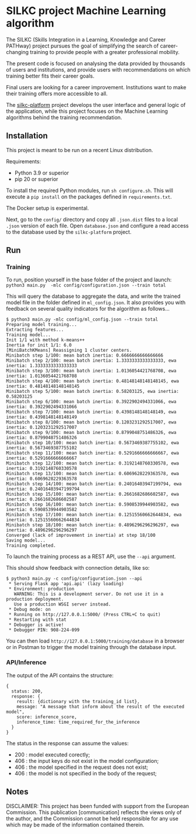 # SILKC project Machine Learning algorithm

The SILKC (Skills Integration in a Learning, Knowledge and Career PATHway) project
pursues the goal of simplifying the search of career-changing training to provide
people with a greater professional mobility.

The present code is focused on analysing the data provided by thousands of users 
and institutions, and provide users with recommendations on which training better
fits their career goals.

Final users are looking for a career improvement.
Institutions want to make their training offers more accessible to all.

The [silkc-platform](https://github.com/silkc/silkc-platform) project develops the
user interface and general logic of the application, while this project focuses
on the Machine Learning algorithms behind the training recommendation.

## Installation

This project is meant to be run on a recent Linux distribution.

Requirements:
* Python 3.9 or superior
* pip 20 or superior

To install the required Python modules, run `sh configure.sh`. 
This will execute a `pip install` on the packages defined in `requirements.txt`.

The Docker setup is experimental.

Next, go to the `config/` directory and copy all `.json.dist` files to a local `.json` version of each file.
Open `database.json` and configure a read access to the database used by the `silkc-platform` project.

## Run

### Training

To run, position yourself in the base folder of the project and launch:
`python3 main.py  -mlc config/configuration.json --train total`

This will query the database to aggregate the data, and write the trained model file in the folder defined in `ml_config.json`.
It also provides you with feedback on several quality indicators for the algorithm as follows...
```
$ python3 main.py -mlc config/ml_config.json --train total
Preparing model training...
Extracting features...
Training model...
Init 1/1 with method k-means++
Inertia for init 1/1: 6.0
[MiniBatchKMeans] Reassigning 1 cluster centers.
Minibatch step 1/100: mean batch inertia: 0.6666666666666666
Minibatch step 2/100: mean batch inertia: 1.3333333333333333, ewa inertia: 1.3333333333333333
Minibatch step 3/100: mean batch inertia: 1.0136054421768708, ewa inertia: 1.0136054421768708
Minibatch step 4/100: mean batch inertia: 0.48148148148148145, ewa inertia: 0.48148148148148145
Minibatch step 5/100: mean batch inertia: 0.58203125, ewa inertia: 0.58203125
Minibatch step 6/100: mean batch inertia: 0.3922902494331066, ewa inertia: 0.3922902494331066
Minibatch step 7/100: mean batch inertia: 0.4398148148148149, ewa inertia: 0.4398148148148149
Minibatch step 8/100: mean batch inertia: 0.1203231292517007, ewa inertia: 0.1203231292517007
Minibatch step 9/100: mean batch inertia: 0.8799048751486326, ewa inertia: 0.8799048751486326
Minibatch step 10/100: mean batch inertia: 0.5673469387755102, ewa inertia: 0.5673469387755102
Minibatch step 11/100: mean batch inertia: 0.5291666666666667, ewa inertia: 0.5291666666666667
Minibatch step 12/100: mean batch inertia: 0.3192148760330578, ewa inertia: 0.3192148760330578
Minibatch step 13/100: mean batch inertia: 0.6069628229363578, ewa inertia: 0.6069628229363578
Minibatch step 14/100: mean batch inertia: 0.24016403947199794, ewa inertia: 0.24016403947199794
Minibatch step 15/100: mean batch inertia: 0.2661682686602587, ewa inertia: 0.2661682686602587
Minibatch step 16/100: mean batch inertia: 0.5908539944903582, ewa inertia: 0.5908539944903582
Minibatch step 17/100: mean batch inertia: 0.12515560662644834, ewa inertia: 0.12515560662644834
Minibatch step 18/100: mean batch inertia: 0.4896296296296297, ewa inertia: 0.4896296296296297
Converged (lack of improvement in inertia) at step 18/100
Saving model...
Training completed.
```

To launch the training process as a REST API, use the `--api` argument.

This should show feedback with connection details, like so:
```
$ python3 main.py -c config/configuration.json --api
 * Serving Flask app 'api.api' (lazy loading)
 * Environment: production
   WARNING: This is a development server. Do not use it in a production deployment.
   Use a production WSGI server instead.
 * Debug mode: on
 * Running on http://127.0.0.1:5000/ (Press CTRL+C to quit)
 * Restarting with stat
 * Debugger is active!
 * Debugger PIN: 908-224-099
```
You can then load `http://127.0.0.1:5000/training/database` in a browser or in 
Postman to trigger the model training through the database input. 

### API/Inference

The output of the API contains the structure:

```
{
  status: 200,
  response: {
    result: {dictionary with the training_id list},
    message: "A message that inform about the result of the executed model",
    score: inference_score,
    inference_time: time_required_for_the_inference
  }
}
```

The status in the response can assume the values:
* 200 : model executed corectly;
* 406 : the input keys do not exist in the model configuration;
* 406 : the model specified in the request does not exist;
* 406 : the model is not specified in the body of the request;

## Notes

DISCLAIMER: This project has been funded with support from the European Commission.
This publication [communication] reflects the views only of the author, and the Commission cannot be held responsible for any use which may be made of the information contained therein.